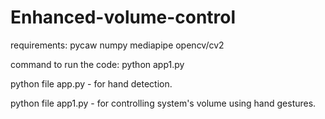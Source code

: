 # Enhanced-volume-control
requirements:
pycaw
numpy
mediapipe
opencv/cv2

command to run the code: python app1.py

python file app.py - for hand detection.


python file app1.py - for controlling system's volume using hand gestures.
